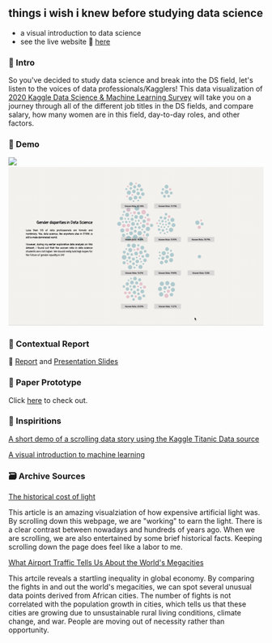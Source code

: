 ## things i wish i knew before studying data science
- a visual introduction to data science
- see the live website 🔗 [here](https://zoexiao0516.github.io/cdv-student/projects/data-story/index.html)

### 🥸 Intro
So you've decided to study data science and break into the DS field, let's listen to the voices of data professionals/Kagglers! This data visualization of [2020 Kaggle Data Science & Machine Learning Survey](https://www.kaggle.com/neomatrix369/kaggle-machine-learning-data-science-survey-ext) will take you on a journey through all of the different job titles in the DS fields, and compare salary, how many women are in this field, day-to-day roles, and other factors. 

### 💁 Demo
![](gif/1.gif)
![](gif/2.gif)

### 🧐 Contextual Report
🔗 [Report](https://docs.google.com/document/d/1h96KXEldADek-lqPRFLso4kd5AKw0UYde_EfX4Lo7Jk/edit?usp=sharing) and [Presentation Slides](https://drive.google.com/file/d/1V-25X_P6xaauIrY9LGy_1i6wDOU_6Rdl/view?usp=sharing)

### 📐 Paper Prototype
Click [here](paper-prototype) to check out.

### 🤹 Inspiritions

[A short demo of a scrolling data story using the Kaggle Titanic Data source](http://www.bmdata.co.uk/titanic/)

[A visual introduction to machine learning](http://www.r2d3.us/visual-intro-to-machine-learning-part-1/)


### 🗃 Archive Sources

[The historical cost of light](https://pudding.cool/2020/12/lighting-cost/)

This article is an amazing visualziation of how expensive artificial light was. By scrolling down this webpage, we are "working" to earn the light. There is a clear contrast between nowadays and hundreds of years ago. When we are scrolling, we are also entertained by some brief historical facts. Keeping scrolling down the page does feel like a labor to me. 

[What Airport Traffic Tells Us About the World's Megacities](https://pudding.cool/2018/07/airports/)

This artcile reveals a startling inequality in global economy. By comparing the fights in and out the world's megacities, we can spot several unusual data points derived from African cities. The number of fights is not correlated with the population growth in cities, which tells us that these cities are growing due to unsustainable rural living conditions, climate change, and war. People are moving out of necessity rather than opportunity.
